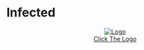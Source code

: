 Infected
===========

<div align="center"><a href="http://sniperzciinema.com">
<img border="0" src="http://dev.bukkit.org/media/images/62/377/mca.png" alt="Logo">
<br> Click The Logo</div>
